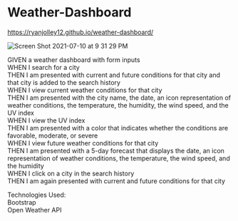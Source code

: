 # Weather-Dashboard

https://ryanjolley12.github.io/weather-dashboard/

![Screen Shot 2021-07-10 at 9 31 29 PM](https://user-images.githubusercontent.com/83616082/125180323-aa305300-e1c6-11eb-86c5-125731183c6a.png)


GIVEN a weather dashboard with form inputs <br>
WHEN I search for a city <br>
THEN I am presented with current and future conditions for that city and that city is added to the search history <br>
WHEN I view current weather conditions for that city <br>
THEN I am presented with the city name, the date, an icon representation of weather conditions, the temperature, the humidity, the wind speed, and the UV index <br>
WHEN I view the UV index <br>
THEN I am presented with a color that indicates whether the conditions are favorable, moderate, or severe <br>
WHEN I view future weather conditions for that city <br>
THEN I am presented with a 5-day forecast that displays the date, an icon representation of weather conditions, the temperature, the wind speed, and the humidity <br>
WHEN I click on a city in the search history <br>
THEN I am again presented with current and future conditions for that city <br>

Technologies Used:  <br>
Bootstrap <br>
Open Weather API <br>
